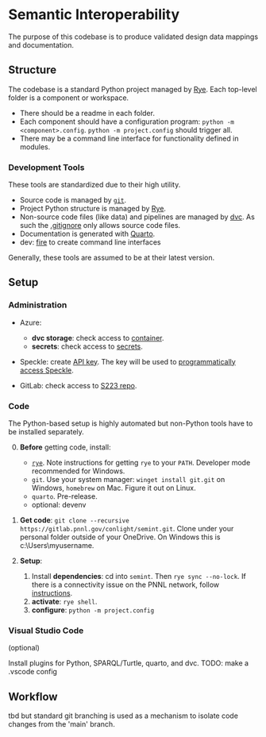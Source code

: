 # Semantic Interoperability

The purpose of this codebase is to produce
validated design data mappings
and documentation.

## Structure

The codebase is a standard Python project managed by [Rye](https://rye-up.com/).
Each top-level folder is a component or workspace.
* There should be a readme in each folder.
* Each component should have a configuration program: `python -m <component>.config`. `python -m project.config` should trigger all.
* There may be a command line interface for functionality defined in modules.

### Development Tools

These tools are standardized due to their high utility.

* Source code is managed by [`git`](https://git-scm.com/).
* Project Python structure is managed by [Rye](https://rye-up.com/).
* Non-source code files (like data) and pipelines are managed by [dvc](http://dvc.org).
As such the [.gitignore](./.gitignore) only allows source code files.
* Documentation is generated with [Quarto](https://quarto.org/).
* dev: [fire](https://github.com/google/python-fire) to create command line interfaces

Generally, these tools are assumed to be at their latest version.

## Setup

### Administration


* Azure:
    * **dvc storage**: check access to [container](https://portal.azure.com/#view/Microsoft_Azure_Storage/ContainerMenuBlade/~/overview/storageAccountId/%2Fsubscriptions%2F945ae372-bdd3-442f-83b2-6f5f6ff1eee2%2FresourceGroups%2Fprototypemodels%2Fproviders%2FMicrosoft.Storage%2FstorageAccounts%2Fprototypemodelsstorage/path/dvc/etag/%220x8DA87B93CA25E97%22/defaultEncryptionScope/%24account-encryption-key/denyEncryptionScopeOverride~/false/defaultId//publicAccessVal/None).
    * **secrets**: check access to [secrets](https://portal.azure.com/#@PNNL.onmicrosoft.com/resource/subscriptions/945ae372-bdd3-442f-83b2-6f5f6ff1eee2/resourceGroups/prototypemodels/providers/Microsoft.KeyVault/vaults/semint/secrets).

* Speckle: create [API key](https://speckle.xyz/profile). The key will be used to [programmatically access Speckle](https://gitlab.pnnl.gov/conlight/semint/-/blob/fb2960ab43177540daacb3e5be4eaaecd6fae525/speckle/src/speckle/requests.py#L3).

* GitLab: check access to [S223 repo](https://gitlab.pnnl.gov/conlight/223standard).

### Code

The Python-based setup is highly automated
but non-Python tools have to be installed separately.

0. **Before** getting code, install:
    * [`rye`](https://rye-up.com/guide/installation/).
    Note instructions for getting `rye` to your `PATH`.
    Developer mode recommended for Windows.
    * `git`. Use your system manager: `winget install git.git` on Windows, `homebrew` on Mac. Figure it out on Linux.
    * `quarto`. Pre-release.
    * optional: devenv

1. **Get code**: `git clone --recursive https://gitlab.pnnl.gov/conlight/semint.git`.
Clone under your personal folder outside of your OneDrive. On Windows this is c:\Users\myusername.

2. **Setup**:
    1. Install **dependencies**: cd into `semint`. Then `rye sync --no-lock`.
    If there is a connectivity issue on the PNNL network, follow [instructions](https://sslfix.pnl.gov).
    2. **activate**: `rye shell`.
    3. **configure**: `python -m project.config`


### Visual Studio Code

(optional)

Install plugins for Python, SPARQL/Turtle, quarto, and dvc.
TODO: make a .vscode config


## Workflow

tbd but standard git branching is used as a mechanism to isolate code changes from the 'main' branch.

